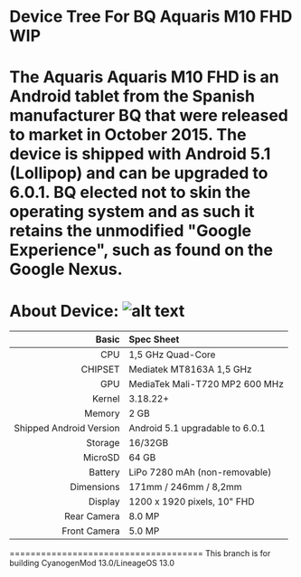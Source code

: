 Device Tree For BQ Aquaris M10 FHD WIP
=================================================
The Aquaris Aquaris M10 FHD is an Android tablet from the Spanish manufacturer BQ that were released to market in October 2015. The device is shipped with Android 5.1 (Lollipop) and can be upgraded to 6.0.1. BQ elected not to skin the operating system and as such it retains the unmodified "Google Experience", such as found on the Google Nexus. 
=================================================
About Device:
![alt text](https://store.bq.com/media/catalog/product/cache/1/image/800x800/9df78eab33525d08d6e5fb8d27136e95/a/q/aquaris_m10_frontal_ladeada_negro_3.jpg)
=====================================
Basic   | Spec Sheet
-------:|:-------------------------
CPU     | 1,5 GHz Quad-Core 
CHIPSET | Mediatek MT8163A 1,5 GHz
GPU     | MediaTek Mali-T720 MP2 600 MHz 
Kernel  | 3.18.22+
Memory  | 2 GB
Shipped Android Version | Android 5.1 upgradable to 6.0.1
Storage | 16/32GB
MicroSD | 64 GB
Battery | LiPo 7280 mAh (non-removable)
Dimensions | 171mm / 246mm / 8,2mm
Display | 1200 x 1920 pixels, 10" FHD
Rear Camera  | 8.0 MP
Front Camera | 5.0 MP
=====================================
This branch is for building CyanogenMod 13.0/LineageOS 13.0

